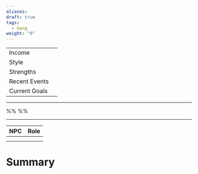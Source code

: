 ```yaml
---
aliases: 
draft: true
tags:
  - Gang
weight: "0"
---
```



|                                           |     |
|:----------------------------------------- |:--- |
| <span class="leftTH">Income</span>        |     |
| <span class="leftTH">Style</span>         |     |
| <span class="leftTH">Strengths</span>     |     |
| <span class="leftTH">Recent Events</span> |     |
| <span class="leftTH">Current Goals</span> |     |

---
%%
%%


---

| NPC | Role |
|:---:|:----:|
|     |      |
|     |      |
# Summary
